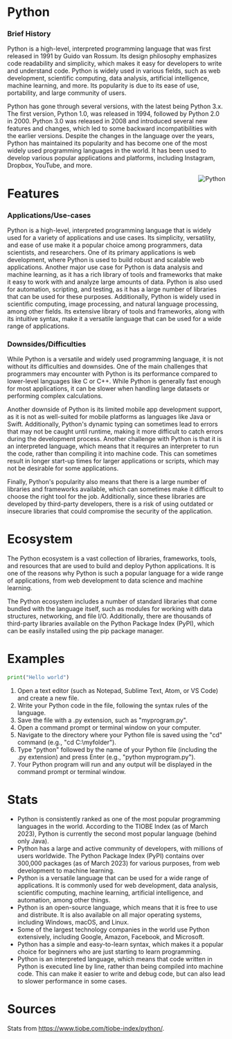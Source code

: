 
# Python
### Brief History
Python is a high-level, interpreted programming language that was first released in 1991 by Guido van Rossum. Its design philosophy emphasizes code readability and simplicity, which makes it easy for developers to write and understand code. Python is widely used in various fields, such as web development, scientific computing, data analysis, artificial intelligence, machine learning, and more. Its popularity is due to its ease of use, portability, and large community of users.

Python has gone through several versions, with the latest being Python 3.x. The first version, Python 1.0, was released in 1994, followed by Python 2.0 in 2000. Python 3.0 was released in 2008 and introduced several new features and changes, which led to some backward incompatibilities with the earlier versions. Despite the changes in the language over the years, Python has maintained its popularity and has become one of the most widely used programming languages in the world. It has been used to develop various popular applications and platforms, including Instagram, Dropbox, YouTube, and more.

<img style="float: right;  object-fit:contain;" src="https://upload.wikimedia.org/wikipedia/commons/c/c3/Python-logo-notext.svg" alt="Python">

# Features
### Applications/Use-cases
Python is a high-level, interpreted programming language that is widely used for a variety of applications and use cases. Its simplicity, versatility, and ease of use make it a popular choice among programmers, data scientists, and researchers. One of its primary applications is web development, where Python is used to build robust and scalable web applications. Another major use case for Python is data analysis and machine learning, as it has a rich library of tools and frameworks that make it easy to work with and analyze large amounts of data. Python is also used for automation, scripting, and testing, as it has a large number of libraries that can be used for these purposes. Additionally, Python is widely used in scientific computing, image processing, and natural language processing, among other fields. Its extensive library of tools and frameworks, along with its intuitive syntax, make it a versatile language that can be used for a wide range of applications.

### Downsides/Difficulties
While Python is a versatile and widely used programming language, it is not without its difficulties and downsides. One of the main challenges that programmers may encounter with Python is its performance compared to lower-level languages like C or C++. While Python is generally fast enough for most applications, it can be slower when handling large datasets or performing complex calculations.
  
Another downside of Python is its limited mobile app development support, as it is not as well-suited for mobile platforms as languages like Java or Swift. Additionally, Python's dynamic typing can sometimes lead to errors that may not be caught until runtime, making it more difficult to catch errors during the development process. Another challenge with Python is that it is an interpreted language, which means that it requires an interpreter to run the code, rather than compiling it into machine code. This can sometimes result in longer start-up times for larger applications or scripts, which may not be desirable for some applications.
  
Finally, Python's popularity also means that there is a large number of libraries and frameworks available, which can sometimes make it difficult to choose the right tool for the job. Additionally, since these libraries are developed by third-party developers, there is a risk of using outdated or insecure libraries that could compromise the security of the application.

# Ecosystem
The Python ecosystem is a vast collection of libraries, frameworks, tools, and resources that are used to build and deploy Python applications. It is one of the reasons why Python is such a popular language for a wide range of applications, from web development to data science and machine learning.
  
The Python ecosystem includes a number of standard libraries that come bundled with the language itself, such as modules for working with data structures, networking, and file I/O. Additionally, there are thousands of third-party libraries available on the Python Package Index (PyPI), which can be easily installed using the pip package manager.

# Examples
```python
print("Hello world")
```

1. Open a text editor (such as Notepad, Sublime Text, Atom, or VS Code) and create a new file.
2. Write your Python code in the file, following the syntax rules of the language.
3. Save the file with a .py extension, such as "myprogram.py".
4. Open a command prompt or terminal window on your computer.
5. Navigate to the directory where your Python file is saved using the "cd" command (e.g., "cd C:\myfolder").
6. Type "python" followed by the name of your Python file (including the .py extension) and press Enter (e.g., "python myprogram.py").
7. Your Python program will run and any output will be displayed in the command prompt or terminal window.

# Stats
- Python is consistently ranked as one of the most popular programming languages in the world. According to the TIOBE Index (as of March 2023), Python is currently the  second most popular language (behind only Java).
- Python has a large and active community of developers, with millions of users worldwide. The Python Package Index (PyPI) contains over 300,000 packages (as of March 2023) for various purposes, from web development to machine learning.
- Python is a versatile language that can be used for a wide range of applications. It is commonly used for web development, data analysis, scientific computing, machine learning, artificial intelligence, and automation, among other things.
- Python is an open-source language, which means that it is free to use and distribute. It is also available on all major operating systems, including Windows, macOS, and Linux.
- Some of the largest technology companies in the world use Python extensively, including Google, Amazon, Facebook, and Microsoft.
- Python has a simple and easy-to-learn syntax, which makes it a popular choice for beginners who are just starting to learn programming.
- Python is an interpreted language, which means that code written in Python is executed line by line, rather than being compiled into machine code. This can make it easier to write and debug code, but can also lead to slower performance in some cases.

# Sources
Stats from https://www.tiobe.com/tiobe-index/python/.
